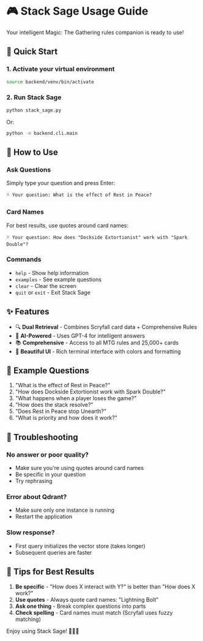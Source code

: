 # 🎮 Stack Sage Usage Guide

Your intelligent Magic: The Gathering rules companion is ready to use!

## 🚀 Quick Start

### 1. Activate your virtual environment
```bash
source backend/venv/bin/activate
```

### 2. Run Stack Sage
```bash
python stack_sage.py
```

Or:
```bash
python -m backend.cli.main
```

## 💬 How to Use

### Ask Questions
Simply type your question and press Enter:
```
🃏 Your question: What is the effect of Rest in Peace?
```

### Card Names
For best results, use quotes around card names:
```
🃏 Your question: How does "Dockside Extortionist" work with "Spark Double"?
```

### Commands
- `help` - Show help information
- `examples` - See example questions
- `clear` - Clear the screen
- `quit` or `exit` - Exit Stack Sage

## ✨ Features

- 🔍 **Dual Retrieval** - Combines Scryfall card data + Comprehensive Rules
- 🤖 **AI-Powered** - Uses GPT-4 for intelligent answers
- 📚 **Comprehensive** - Access to all MTG rules and 25,000+ cards
- 🎨 **Beautiful UI** - Rich terminal interface with colors and formatting

## 📝 Example Questions

1. "What is the effect of Rest in Peace?"
2. "How does Dockside Extortionist work with Spark Double?"
3. "What happens when a player loses the game?"
4. "How does the stack resolve?"
5. "Does Rest in Peace stop Unearth?"
6. "What is priority and how does it work?"

## 🔧 Troubleshooting

### No answer or poor quality?
- Make sure you're using quotes around card names
- Be specific in your question
- Try rephrasing

### Error about Qdrant?
- Make sure only one instance is running
- Restart the application

### Slow response?
- First query initializes the vector store (takes longer)
- Subsequent queries are faster

## 🎯 Tips for Best Results

1. **Be specific** - "How does X interact with Y?" is better than "How does X work?"
2. **Use quotes** - Always quote card names: "Lightning Bolt"
3. **Ask one thing** - Break complex questions into parts
4. **Check spelling** - Card names must match (Scryfall uses fuzzy matching)

Enjoy using Stack Sage! 🧙‍♂️✨

